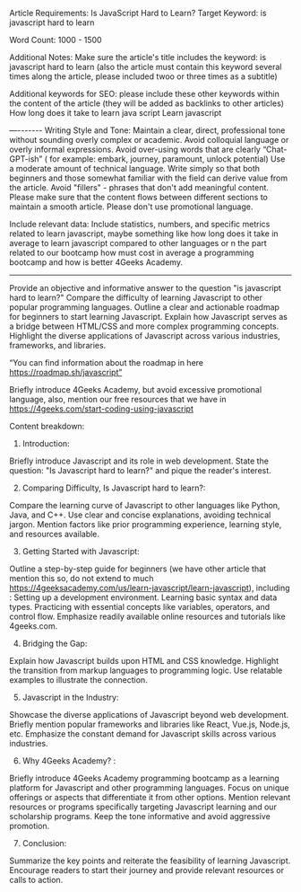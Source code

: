 
Article Requirements: Is JavaScript Hard to Learn?
Target Keyword: is javascript hard to learn

Word Count: 1000 - 1500

Additional Notes:
Make sure the article's title includes the keyword: is javascript hard to learn (also the article must contain this keyword several times along the article, please included twoo or three times as a subtitle)

Additional keywords for SEO: please include these other keywords within the content of the article (they will be added as backlinks to other articles)
How long does it take to learn java script
Learn javascript

—-------
Writing Style and Tone:
Maintain a clear, direct, professional tone without sounding overly complex or academic.
Avoid colloquial language or overly informal expressions.
Avoid over-using words that are clearly “Chat-GPT-ish” ( for example: embark, journey, paramount, unlock potential)
Use a moderate amount of technical language. Write simply so that both beginners and those somewhat familiar with the field can derive value from the article.
Avoid "fillers" - phrases that don't add meaningful content.
Please make sure that the content flows between different sections to maintain a smooth article.
Please don't use promotional language.

Include relevant data:
Include statistics, numbers, and specific metrics related to  learn javascript, maybe something like how long does it take in average to learn javascript compared to other languages or n the part related to our bootcamp how must cost in average a  programming bootcamp and how is better 4Geeks Academy.


---


Provide an objective and informative answer to the question "is javascript hard to learn?"
Compare the difficulty of learning Javascript to other popular programming languages.
Outline a clear and actionable roadmap for beginners to start learning Javascript.
Explain how Javascript serves as a bridge between HTML/CSS and more complex programming concepts.
Highlight the diverse applications of Javascript across various industries, frameworks, and libraries.

“You can find information about the roadmap in here https://roadmap.sh/javascript”


Briefly introduce 4Geeks Academy, but avoid excessive promotional language, also, mention our free resources that we have in https://4geeks.com/start-coding-using-javascript


Content breakdown:

1. Introduction:

Briefly introduce Javascript and its role in web development.
State the question: "Is Javascript hard to learn?" and pique the reader's interest.

2. Comparing Difficulty, Is Javascript hard to learn?:

Compare the learning curve of Javascript to other languages like Python, Java, and C++.
Use clear and concise explanations, avoiding technical jargon.
Mention factors like prior programming experience, learning style, and resources available.

3. Getting Started with Javascript:

Outline a step-by-step guide for beginners (we have other article that mention this so, do not extend to much https://4geeksacademy.com/us/learn-javascript/learn-javascript), including :
Setting up a development environment.
Learning basic syntax and data types.
Practicing with essential concepts like variables, operators, and control flow.
Emphasize readily available online resources and tutorials like 4geeks.com.

4. Bridging the Gap:

Explain how Javascript builds upon HTML and CSS knowledge.
Highlight the transition from markup languages to programming logic.
Use relatable examples to illustrate the connection.

5. Javascript in the Industry:

Showcase the diverse applications of Javascript beyond web development.
Briefly mention popular frameworks and libraries like React, Vue.js, Node.js, etc.
Emphasize the constant demand for Javascript skills across various industries.


6. Why 4Geeks Academy? :

Briefly introduce 4Geeks Academy programming bootcamp as a learning platform for Javascript and other programming languages.
Focus on unique offerings or aspects that differentiate it from other options.
Mention relevant resources or programs specifically targeting Javascript learning and our scholarship programs.
Keep the tone informative and avoid aggressive promotion.


7. Conclusion:

Summarize the key points and reiterate the feasibility of learning Javascript.
Encourage readers to start their journey and provide relevant resources or calls to action.
